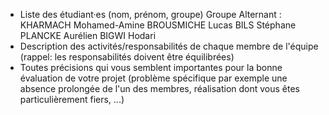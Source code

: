 - Liste des étudiant·es (nom, prénom, groupe)
Groupe Alternant : 
KHARMACH Mohamed-Amine
BROUSMICHE Lucas
BILS Stéphane
PLANCKE Aurélien
BIGWI Hodari
- Description des activités/responsabilités de chaque membre de l'équipe (rappel: les responsabilités doivent être équilibrées)
- Toutes précisions qui vous semblent importantes pour la bonne évaluation de votre projet (problème spécifique par exemple une absence prolongée de l'un des membres, réalisation dont vous êtes particulièrement fiers, ...)
